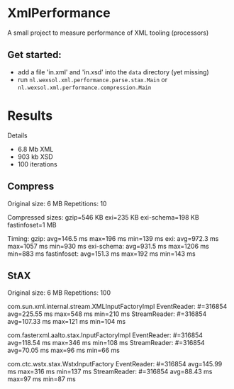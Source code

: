 # XmlPerformance
A small project to measure performance of XML tooling (processors)


## Get started:
* add a file 'in.xml' and 'in.xsd' into the `data` directory (yet missing)
* run `nl.wexsol.xml.performance.parse.stax.Main` or `nl.wexsol.xml.performance.compression.Main`

# Results

Details 
* 6.8 Mb XML
* 903 kb XSD
* 100 iterations

## Compress
Original size: 6 MB
Repetitions: 10

Compressed sizes:
gzip=546 KB
exi=235 KB
exi-schema=198 KB
fastinfoset=1 MB

Timing: 
gzip: avg=146.5 ms  max=196 ms  min=139 ms
exi: avg=972.3 ms  max=1057 ms  min=930 ms
exi-schema: avg=931.5 ms  max=1206 ms  min=883 ms
fastinfoset: avg=151.3 ms  max=192 ms  min=143 ms


## StAX
Original size: 6 MB
Repetitions: 100

com.sun.xml.internal.stream.XMLInputFactoryImpl
EventReader: #=316854  avg=225.55 ms  max=548 ms  min=210 ms
StreamReader: #=316854  avg=107.33 ms  max=121 ms  min=104 ms

com.fasterxml.aalto.stax.InputFactoryImpl
EventReader: #=316854  avg=118.54 ms  max=346 ms  min=108 ms
StreamReader: #=316854  avg=70.05 ms  max=96 ms  min=66 ms

com.ctc.wstx.stax.WstxInputFactory
EventReader: #=316854  avg=145.99 ms  max=316 ms  min=137 ms
StreamReader: #=316854  avg=88.43 ms  max=97 ms  min=87 ms
